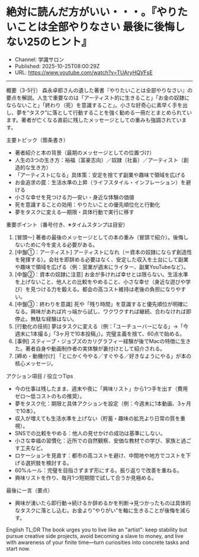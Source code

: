 # 絶対に読んだ方がいい・・・。『やりたいことは全部やりなさい 最後に後悔しない25のヒント』

- Channel: 学識サロン
- Published: 2025-10-25T08:00:29Z
- URL: https://www.youtube.com/watch?v=TUAryHQVFsE

---

概要（3-5行）
森永卓郎さんの遺した著書『やりたいことは全部やりなさい』の要点を解説。人生で重要なのは「アーティスト的に生きること」「お金の奴隷にならないこと」「終わり（死）を意識すること」。小さな好奇心に素早く手を出し、夢を“タスク”に落として行動することを強く勧める一冊だとまとめられています。著者が亡くなる直前に残したメッセージとしての重みも強調されています。

主要トピック（箇条書き）
- 著者紹介と本の背景（最期のメッセージとしての位置づけ）
- 人生の3つの生き方：裕福（富豪志向）／奴隷（社畜）／アーティスト（創造的な生き方）
- 「アーティストになる」具体策：安定を捨てず副業や趣味で領域を広げる
- お金追求の罠：生活水準の上昇（ライフスタイル・インフレーション）を避ける
- 小さな幸せを見つける力—安い・身近な体験の価値
- 死を意識することの効用：やりたいことの優先順位化と行動化
- 夢をタスクに変える—期限・具体行動で実行に移す

重要ポイント（番号付き、※タイムスタンプは目安）
1. [冒頭〜] 著者の最後のメッセージとしての本の重み（冒頭で紹介）。後悔しないために今を変える必要がある。  
2. [中盤①：アーティスト] アーティストになれ（＝資本の奴隷にならず創造性を発揮する）。会社を即辞める必要はなく、安定した収入を土台にして副業や趣味で領域を広げる（例：営業が週末にライター、副業YouTubeなど）。  
3. [中盤②：資本の奴隷に注意] お金が多ければ幸せとは限らない。生活水準を上げないこと、他人との比較をやめること、小さな幸せ（身近な遊びや学び）を見つける力を鍛える。都会の高コスト維持は老後の負担になりやすい。  
4. [中盤③：終わりを意識] 死や「残り時間」を意識すると優先順位が明確になる。興味があれば片っ端から試し、ワクワクすれば継続、合わなければ即停止。無駄な経験はない。  
5. [行動化の技術] 夢はタスクに変える（例：「ユーチューバーになる」→「今週末に1本撮る」「3ヶ月で10本投稿」）。完璧主義を捨て、60点で始める。  
6. [事例] スティーブ・ジョブズのカリグラフィー経験が後でMacの特徴に生きた。著者自身や動画制作者の実体験が裏付けとして紹介される。  
7. [締め・動機付け] 「とにかく今やる／すぐやる／好きなようにやる」が本の核心メッセージ。

アクション項目 / 役立つTips
- 今の仕事は残したまま、週末や夜に「興味リスト」から1つ手を出す（費用ゼロ〜低コストのもの推奨）。  
- 夢をタスク化：期限と具体アクションを設定（例：今週末に1本動画、3ヶ月で10本）。  
- 収入が増えても生活水準を上げない（貯蓄・趣味の拡充より日常の質を重視）。  
- SNSでの比較をやめる：他人の見せかけの成功は基準にしない。  
- 小さな幸福の習慣化：近所での自然観察、安価な教材での学び、家族と過ごす工夫など。  
- ロケーションを見直す：都市の高コストを避け、中間地や地方でコストを下げる選択肢を検討する。  
- 60%ルール：完璧を目指さずまず形にする。振り返りで改善を重ねる。  
- 興味リストを作り、毎月1つ短期間で試して合うか見極める。

最後に一言（要点）
- 興味が湧いたら即行動→続けるか辞めるかを判断→見つかったものは具体的なタスクに落とし込む。お金より“やりがい”を軸に生きることが後悔を減らす。

English TL;DR
The book urges you to live like an "artist": keep stability but pursue creative side projects, avoid becoming a slave to money, and live with awareness of your finite time—turn curiosities into concrete tasks and start now.
